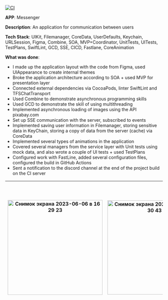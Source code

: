 [![CI](https://github.com/TFS-iOS/chat-app-lyaskovetsiv/actions/workflows/.github.yml/badge.svg?branch=dz-cicd)](https://github.com/TFS-iOS/chat-app-lyaskovetsiv/actions/workflows/.github.yml)

**APP**: Messenger

**Description**: An application for communication between users

**Tech Stack**: UIKit, Filemanager, CoreData, UserDefaults, Keychain,  URLSession, Figma, Combine, SOA, MVP+Coordinator, UnitTests, UITests, TestPlans, SwiftLint, GCD, SSE, CICD, Fastlane, CoreAnimation

**What was done**:

- I made up the application layout with the code from Figma, used UIAppearance to create internal themes
- Broke the application architecture according to SOA + used MVP for presentation layer
- Connected external dependencies via CocoaPods, linter SwiftLint and TFSChatTransport
- Used Combine to demonstrate asynchronous programming skills
- Used GCD to demonstrate the skill of using multithreading
- Implemented asynchronous loading of images using the API pixabay.com
- Set up SSE communication with the server, subscribed to events
- Implemented saving user information in Filemanager, storing sensitive data in KeyChain, storing a copy of data from the server (cache) via CoreData
- Implemented several types of animations in the application
- Covered several managers from the service layer with Unit tests using mock data, and also wrote a couple of UI tests + used TestPlans
- Configured work with FastLine, added several configuration files, configured the build in GitHub Actions
- Sent a notification to the discord channel at the end of the project build on the CI server

| <img width="303" alt="Снимок экрана 2023-06-06 в 16 29 23" src="https://github.com/lyaskovetsiv/TinkoffChatApp/assets/100786077/3dbfd511-135f-4056-b14a-9102daa8900a">  | <img width="301" alt="Снимок экрана 2023-06-06 в 16 30 43" src="https://github.com/lyaskovetsiv/TinkoffChatApp/assets/100786077/5cc551de-0a04-4529-91e6-b992655b770e"> | <img width="414" alt="Снимок экрана 2023-06-06 в 16 34 04" src="https://github.com/lyaskovetsiv/TinkoffChatApp/assets/100786077/c870feb9-a1d2-4531-a360-26f1a223e41d">  | <img width="414" alt="Снимок экрана 2023-06-06 в 16 34 24" src="https://github.com/lyaskovetsiv/TinkoffChatApp/assets/100786077/f5ee66b3-e715-4686-9667-a4d71892f98c">  |
| ------------- | ------------- | ------------- | ------------- |



